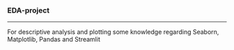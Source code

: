 ### EDA-project
---
For descriptive analysis and plotting some knowledge regarding Seaborn, Matplotlib, Pandas and Streamlit
